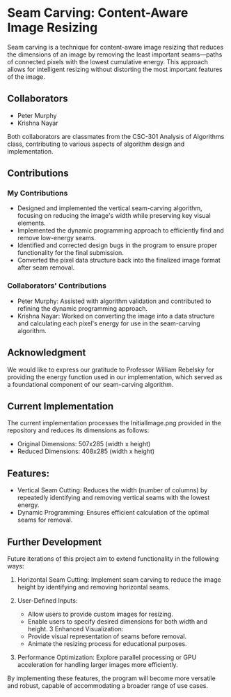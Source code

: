 

# Seam Carving: Content-Aware Image Resizing
Seam carving is a technique for content-aware image resizing that reduces the dimensions of an image by removing the least important seams—paths of connected pixels with the lowest cumulative energy. This approach allows for intelligent resizing without distorting the most important features of the image.

## Collaborators
* Peter Murphy
* Krishna Nayar

Both collaborators are classmates from the CSC-301 Analysis of Algorithms class, contributing to various aspects of algorithm design and implementation.

## Contributions
### My Contributions
* Designed and implemented the vertical seam-carving algorithm, focusing on reducing the image's width while preserving key visual elements.
* Implemented the dynamic programming approach to efficiently find and remove low-energy seams.
* Identified and corrected design bugs in the program to ensure proper functionality for the final submission.
* Converted the pixel data structure back into the finalized image format after seam removal.

### Collaborators' Contributions
* Peter Murphy: Assisted with algorithm validation and contributed to refining the dynamic programming approach.
* Krishna Nayar: Worked on converting the image into a data structure and calculating each pixel's energy for use in the seam-carving algorithm.

## Acknowledgment
We would like to express our gratitude to Professor William Rebelsky for providing the energy function used in our implementation, which served as a foundational component of our seam-carving algorithm.


## Current Implementation
The current implementation processes the InitialImage.png provided in the repository and reduces its dimensions as follows:

* Original Dimensions: 507x285 (width x height)
* Reduced Dimensions: 408x285 (width x height)

## Features:
* Vertical Seam Cutting: Reduces the width (number of columns) by repeatedly identifying and removing vertical seams with the lowest energy.
* Dynamic Programming: Ensures efficient calculation of the optimal seams for removal.

## Further Development
Future iterations of this project aim to extend functionality in the following ways:

1. Horizontal Seam Cutting: Implement seam carving to reduce the image height by identifying and removing horizontal seams.
2.  User-Defined Inputs:
    * Allow users to provide custom images for resizing.
    * Enable users to specify desired dimensions for both width and height.
3 Enhanced Visualization:
    * Provide visual representation of seams before removal.
    * Animate the resizing process for educational purposes.

4. Performance Optimization: Explore parallel processing or GPU acceleration for handling larger images more efficiently.


By implementing these features, the program will become more versatile and robust, capable of accommodating a broader range of use cases.

